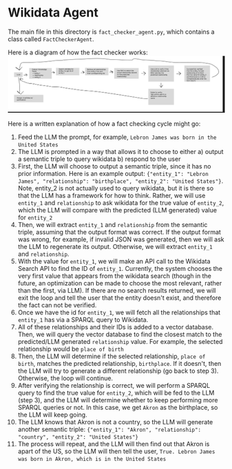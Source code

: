 # Wikidata Agent
The main file in this directory is `fact_checker_agent.py`, which contains a class called `FactCheckerAgent`.


Here is a diagram of how the fact checker works:
![alt text](image.png)

Here is a written explanation of how a fact checking cycle might go:
1. Feed the LLM the prompt, for example, `Lebron James was born in the United States`
2. The LLM is prompted in a way that allows it to choose to either a) output a semantic triple to query wikidata b) respond to the user
3. First, the LLM will choose to output a semantic triple, since it has no prior information. Here is an example output: `{"entity_1": "Lebron James", "relationship": "birthplace", "entity_2": "United States"}`. Note, entity_2 is not actually used to query wikidata, but it is there so that the LLM has a framework for how to think. Rather, we will use `entity_1` and `relationship` to ask wikidata for the true value of `entity_2`, which the LLM will compare with the predicted (LLM generated) value for `entity_2`
4. Then, we will extract `entity_1` and `relationship` from the semantic triple, assuming that the output format was correct. If the output format was wrong, for example, if invalid JSON was generated, then we will ask the LLM to regenerate its output. Otherwise, we will extract `entity_1` and `relationship`.
5. With the value for `entity_1`, we will make an API call to the Wikidata Search API to find the ID of `entity_1`. Currently, the system chooses the very first value that appears from the wikidata search (though in the future, an optimization can be made to choose the most relevant, rather than the first, via LLM). If there are no search results returned, we will exit the loop and tell the user that the entity doesn't exist, and therefore the fact can not be verified.
6. Once we have the id for `entity_1`, we will fetch all the relationships that `entity_1` has via a SPARQL query to Wikidata.
7. All of these relationships and their IDs is added to a vector database. Then, we will query the vector database to find the closest match to the predicted/LLM generated `relationship` value. For example, the selected relationship would be `place of birth`
8. Then, the LLM will determine if the selected relationship, `place of birth`, matches the predicted relationship, `birthplace`. If it doesn't, then the LLM will try to generate a different relationship (go back to step 3). Otherwise, the loop will continue.
9. After verifying the relationship is correct, we will perform a SPARQL query to find the true value for `entity_2`, which will be fed to the LLM (step 3), and the LLM will determine whether to keep performing more SPARQL queries or not. In this case, we get `Akron` as the birthplace, so the LLM will keep going.
10. The LLM knows that Akron is not a country, so the LLM will generate another semantic triple: `{"entity_1": "Akron", "relationship": "country", "entity_2": "United States"}`
11. The process will repeat, and the LLM will then find out that Akron is apart of the US, so the LLM will then tell the user, `True. Lebron James was born in Akron, which is in the United States`